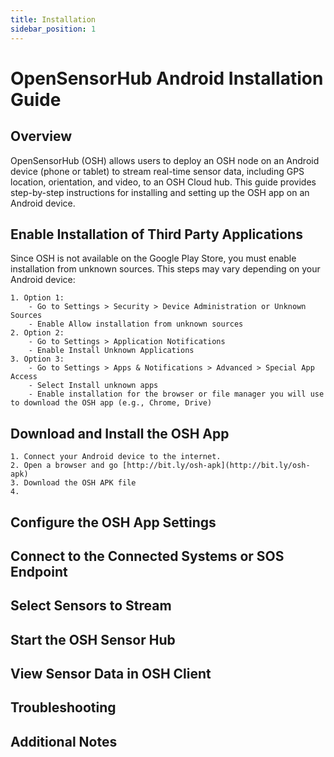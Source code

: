 ```yaml
---
title: Installation
sidebar_position: 1
---
```


# OpenSensorHub Android Installation Guide


## Overview

OpenSensorHub (OSH) allows users to deploy an OSH node on an Android device (phone or tablet) to stream real-time sensor data, including GPS location, orientation, and video, to an OSH Cloud hub. This guide provides step-by-step instructions for installing and setting up the OSH app on an Android device.
<!-- 
OpenSensorHub (OSH) can be deployed on any Android device. This allows all sensors on the Android phone (including Bluetooth connected sensors) to be sent and managed the by OSH hub. 

All observations are sent in real-time to an OSH Node deployed on a computer or cloud through a transactional SOS service and now it supports the Connected Systems API service.

The instructions below are a guide to adding the OSH app to your Android device, setting up real-time streaming of sensor data (e.g. location, orientation, and video) to an OSH Node or Cloud and immediate visualization of this data on the respected web client: SOS-T or Connecected Systems API Client.  -->

## Enable Installation of Third Party Applications
Since OSH is not available on the Google Play Store, you must enable installation from unknown sources. This steps may vary depending on your Android device:

    1. Option 1: 
        - Go to Settings > Security > Device Administration or Unknown Sources
        - Enable Allow installation from unknown sources
    2. Option 2: 
        - Go to Settings > Application Notifications 
        - Enable Install Unknown Applications
    3. Option 3: 
        - Go to Settings > Apps & Notifications > Advanced > Special App Access
        - Select Install unknown apps
        - Enable installation for the browser or file manager you will use to download the OSH app (e.g., Chrome, Drive)


## Download and Install the OSH App 
    1. Connect your Android device to the internet.
    2. Open a browser and go [http://bit.ly/osh-apk](http://bit.ly/osh-apk)
    3. Download the OSH APK file
    4. 

## Configure the OSH App Settings


## Connect to the Connected Systems or SOS Endpoint


## Select Sensors to Stream


## Start the OSH Sensor Hub


## View Sensor Data in OSH Client


## Troubleshooting


## Additional Notes

